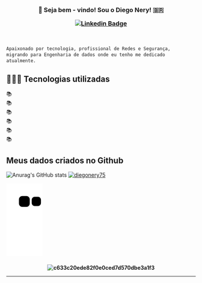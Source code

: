 
<h3 align="center">  <br>
👋 Seja bem - vindo! Sou o Diego Nery! 🇧🇷

<br> 

[![Linkedin Badge](https://img.shields.io/badge/-Linkedin-blue?style=for-the-badge&logo=Linkedin&logoColor=white&link=https://github.com/diegonery75)](https://www.linkedin.com/in/diego-nery-2a06151a7/)
</h3>
<br>
 
 
```
Apaixonado por tecnologia, profissional de Redes e Segurança, 
migrando para Engenharia de dados onde eu tenho me dedicado atualmente.
```


## 👨🏻‍💻 Tecnologias utilizadas 

📚<br>
📚<br>
📚<br>
📚<br>
📚<br>
📚<br>

## Meus dados criados no Github

<!-- <span style="height ">
![Anurag's GitHub stats](https://github-readme-stats.vercel.app/api?username=diegonery75&show_icons=true&theme=tokyonight)
</span> -->

![Anurag's GitHub stats](https://github-readme-stats.vercel.app/api?username=diegonery75&show_icons=true&theme=tokyonight)
[![diegonery75](https://github-readme-stats.vercel.app/api/top-langs/?username=diegonery75&hide=html&layout=compact=true&theme=tokyonight)](https://github.com/diegonery75/)
<!-- ![Top Langs](https://github-readme-stats.vercel.app/api/top-langs/?username=diegonery75&layout=compact&theme=tokyonight) -->
![Snake animation](https://github.com/rafaballerini/rafaballerini/blob/output/github-contribution-grid-snake.svg)

<h4 align="center">
 
![c633c20ede82f0e0ced7d570dbe3a1f3](https://user-images.githubusercontent.com/70382532/138322189-2db8df52-9dcb-40a0-88a8-c365466bd33d.gif)

<hr>


</h4>

<h3 align="center">  <br>
  
<!--
**diegonery75/diegonery75** is a ✨ _special_ ✨ repository because its `README.md` (this file) appears on your GitHub profile.

Here are some ideas to get you started:

- 🔭 I’m currently working on ...
- 🌱 I’m currently learning ...
- 👯 I’m looking to collaborate on ...
- 🤔 I’m looking for help with ...
- 💬 Ask me about ...
- 📫 How to reach me: ...
- 😄 Pronouns: ...
- ⚡ Fun fact: ...
-->
